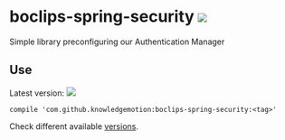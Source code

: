 # boclips-spring-security  [![](https://ci.boclips.com/api/v1/teams/main/pipelines/boclips-spring-security/jobs/internal-tests/badge)](https://ci.boclips.com/teams/main/pipelines/boclips-spring-security) 

Simple library preconfiguring our Authentication Manager

## Use
Latest version: [![](https://jitpack.io/v/knowledgemotion/boclips-spring-security.svg)](https://jitpack.io/#knowledgemotion/boclips-spring-security)

```
compile 'com.github.knowledgemotion:boclips-spring-security:<tag>'
```

Check different available [versions](https://jitpack.io/#knowledgemotion/boclips-spring-security).
